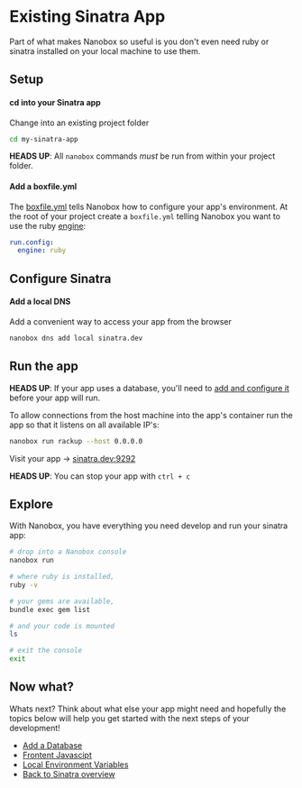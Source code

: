 # Existing Sinatra App
Part of what makes Nanobox so useful is you don't even need ruby or sinatra installed on your local machine to use them.

## Setup

#### cd into your Sinatra app
Change into an existing project folder

```bash
cd my-sinatra-app
```

**HEADS UP**: All `nanobox` commands *must* be run from within your project folder.

#### Add a boxfile.yml
The <a href="https://docs.nanobox.io/boxfile/" target="\_blank">boxfile.yml</a> tells Nanobox how to configure your app's environment. At the root of your project create a `boxfile.yml` telling Nanobox you want to use the ruby <a href="https://docs.nanobox.io/engines/" target="\_blank">engine</a>:

```yaml
run.config:
  engine: ruby
```

## Configure Sinatra

#### Add a local DNS
Add a convenient way to access your app from the browser

```bash
nanobox dns add local sinatra.dev
```

## Run the app
**HEADS UP**: If your app uses a database, you'll need to [add and configure it](/ruby/sinatra/add-a-database) before your app will run.

To allow connections from the host machine into the app's container run the app so that it listens on all available IP's:

```bash
nanobox run rackup --host 0.0.0.0
```

Visit your app -> <a href="http://sinatra.dev:9292" target="\_blank">sinatra.dev:9292</a>

**HEADS UP**: You can stop your app with `ctrl + c`

## Explore
With Nanobox, you have everything you need develop and run your sinatra app:

```bash
# drop into a Nanobox console
nanobox run

# where ruby is installed,
ruby -v

# your gems are available,
bundle exec gem list

# and your code is mounted
ls

# exit the console
exit
```

## Now what?
Whats next? Think about what else your app might need and hopefully the topics below will help you get started with the next steps of your development!

* [Add a Database](/ruby/sinatra/add-a-database)
* [Frontent Javascipt](/ruby/sinatra/frontend-javascript)
* [Local Environment Variables](/ruby/sinatra/local-evars)
* [Back to Sinatra overview](/ruby/sinatra)
